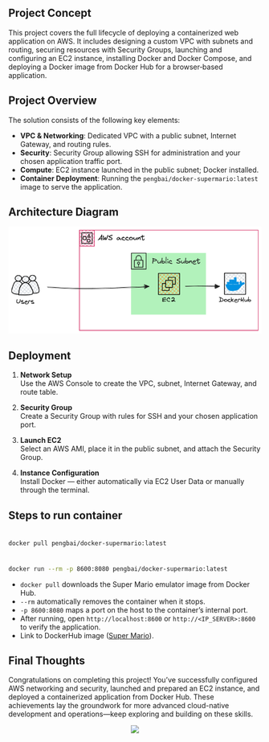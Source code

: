 ## Project Concept

This project covers the full lifecycle of deploying a containerized web application on AWS. It includes designing a custom VPC with subnets and routing, securing resources with Security Groups, launching and configuring an EC2 instance, installing Docker and Docker Compose, and deploying a Docker image from Docker Hub for a browser‑based application.

## Project Overview

The solution consists of the following key elements:

- **VPC & Networking**: Dedicated VPC with a public subnet, Internet Gateway, and routing rules.
- **Security**: Security Group allowing SSH for administration and your chosen application traffic port.
- **Compute**: EC2 instance launched in the public subnet; Docker installed.
- **Container Deployment**: Running the `pengbai/docker-supermario:latest` image to serve the application.

## Architecture Diagram

![Infrastructure Diagram](diagram.png)

## Deployment

1. **Network Setup**  
   Use the AWS Console to create the VPC, subnet, Internet Gateway, and route table.

2. **Security Group**  
   Create a Security Group with rules for SSH and your chosen application port.

3. **Launch EC2**  
   Select an AWS AMI, place it in the public subnet, and attach the Security Group.

4. **Instance Configuration**  
   Install Docker — either automatically via EC2 User Data or manually through the terminal.

## Steps to run container

```bash

docker pull pengbai/docker-supermario:latest


docker run --rm -p 8600:8080 pengbai/docker-supermario:latest
```

- `docker pull` downloads the Super Mario emulator image from Docker Hub.
- `--rm` automatically removes the container when it stops.
- `-p 8600:8080` maps a port on the host to the container’s internal port.
- After running, open `http://localhost:8600` or `http://<IP_SERVER>:8600` to verify the application.
- Link to DockerHub image ([Super Mario](https://hub.docker.com/r/pengbai/docker-supermario)).

## Final Thoughts

Congratulations on completing this project! You’ve successfully configured AWS networking and security, launched and prepared an EC2 instance, and deployed a containerized application from Docker Hub. These achievements lay the groundwork for more advanced cloud-native development and operations—keep exploring and building on these skills.

<p align="center">
  <img src="https://i.giphy.com/media/v1.Y2lkPTc5MGI3NjExNXY3NDdrZHQwN3dsbmE5eTNnZG10Nm1ucXB1bXRhcHBsNnRrdnJoeSZlcD12MV9pbnRlcm5hbF9naWZfYnlfaWQmY3Q9Zw/bKBM7H63PIykM/giphy.gif" width="70%">
</p>

